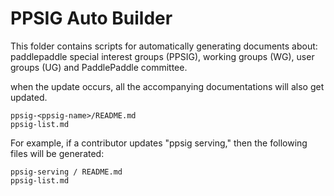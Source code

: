 # PPSIG Auto Builder


This folder contains scripts for automatically generating documents about: paddlepaddle special interest groups (PPSIG), working groups (WG), user groups (UG) and PaddlePaddle committee.

when the update occurs, all the accompanying documentations will also get updated.


```
ppsig-<ppsig-name>/README.md
ppsig-list.md
```

For example, if a contributor updates "ppsig serving," then the following files will be generated:

```
ppsig-serving / README.md
ppsig-list.md
```


